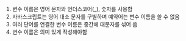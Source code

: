 1. 변수 이름은 영어 문자와 언더스코어(_), 숫자를 사용함
2. 자바스크립트는 영어 대소 문자를 구별하며 예약어는 변수 이름을 쓸 수 없음
3. 여러 단어를 연결한 변수 이름은 중간에 대문자를 섞어 씀
4. 변수 이름은 의미 있게 작성해야함


